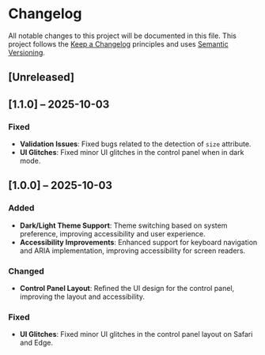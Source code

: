 # Changelog

All notable changes to this project will be documented in this file. This project follows the [Keep a Changelog](https://keepachangelog.com/en/1.0.0/) principles and uses [Semantic Versioning](https://semver.org/).

## [Unreleased]

## [1.1.0] – 2025-10-03

### Fixed
- **Validation Issues**: Fixed bugs related to the detection of `size` attribute.
- **UI Glitches**: Fixed minor UI glitches in the control panel when in dark mode.

## [1.0.0] – 2025-10-03

### Added
- **Dark/Light Theme Support**: Theme switching based on system preference, improving accessibility and user experience.
- **Accessibility Improvements**: Enhanced support for keyboard navigation and ARIA implementation, improving accessibility for screen readers.

### Changed
- **Control Panel Layout**: Refined the UI design for the control panel, improving the layout and accessibility.

### Fixed
- **UI Glitches**: Fixed minor UI glitches in the control panel layout on Safari and Edge.
